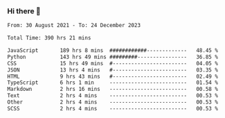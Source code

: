 ### Hi there 👋

<!--
**dominoto/dominoto** is a ✨ _special_ ✨ repository because its `README.md` (this file) appears on your GitHub profile.

Here are some ideas to get you started:

- 🔭 I’m currently working on ...
- 🌱 I’m currently learning ...
- 👯 I’m looking to collaborate on ...
- 🤔 I’m looking for help with ...
- 💬 Ask me about ...
- 📫 How to reach me: ...
- 😄 Pronouns: ...
- ⚡ Fun fact: ...
-->
<!--START_SECTION:waka-->

```txt
From: 30 August 2021 - To: 24 December 2023

Total Time: 390 hrs 21 mins

JavaScript       189 hrs 8 mins  ############-------------   48.45 %
Python           143 hrs 49 mins #########----------------   36.85 %
CSS              15 hrs 49 mins  #------------------------   04.05 %
JSON             13 hrs 4 mins   #------------------------   03.35 %
HTML             9 hrs 43 mins   #------------------------   02.49 %
TypeScript       6 hrs 1 min     -------------------------   01.54 %
Markdown         2 hrs 16 mins   -------------------------   00.58 %
Text             2 hrs 4 mins    -------------------------   00.53 %
Other            2 hrs 4 mins    -------------------------   00.53 %
SCSS             2 hrs 4 mins    -------------------------   00.53 %
```

<!--END_SECTION:waka-->
